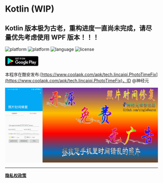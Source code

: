 # Kotlin (WIP)

## Kotlin 版本极为古老，重构进度一直尚未完成，请尽量优先考虑使用 WPF 版本！！！

![platform](https://img.shields.io/badge/platform-Android-green.svg)
![platform](https://img.shields.io/badge/platform-Kotlin%20Mulitiplatform-purple.svg)
![language](https://img.shields.io/badge/language-kotlin-blue.svg)
![license](https://img.shields.io/badge/license-MIT-orange.svg)

[![google play](./artwork/google-play-badge.png)](https://play.google.com/store/apps/details?id=tech.lincaiqi.PhotoTimeFix)

本程序在酷安发布:[https://www.coolapk.com/apk/tech.lincaiqi.PhotoTimeFix](https://www.coolapk.com/apk/tech.lincaiqi.PhotoTimeFix)，ID
@神经元

![宣传图](./artwork//1.jpg)

---

**[隐私权政策](./PrivacyPolicy.md)**
